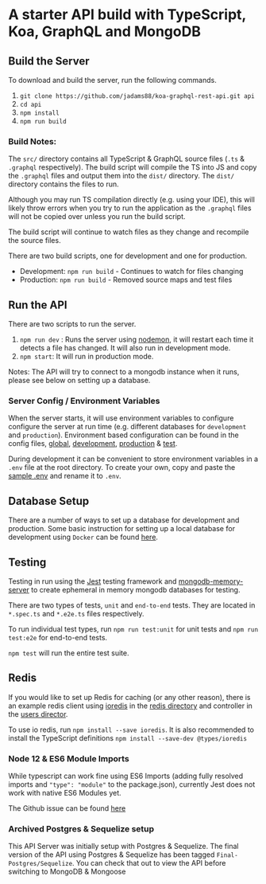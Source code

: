 # A starter API build with TypeScript, Koa, GraphQL and MongoDB

## Build the Server

To download and build the server, run the following commands.

1. `git clone https://github.com/jadams88/koa-graphql-rest-api.git api`
2. `cd api`
3. `npm install`
4. `npm run build`

### Build Notes:

The `src/` directory contains all TypeScript & GraphQL source files (`.ts` & `.graphql` respectively). The build script will compile the TS into JS and copy the `.graphql` files and output them into the `dist/` directory. The `dist/` directory contains the files to run.

Although you may run TS compilation directly (e.g. using your IDE), this will likely throw errors when you try to run the application as the `.graphql` files will not be copied over unless you run the build script.

The build script will continue to watch files as they change and recompile the source files.

There are two build scripts, one for development and one for production.

- Development: `npm run build` - Continues to watch for files changing
- Production: `npm run build` - Removed source maps and test files

## Run the API

There are two scripts to run the server.

1. `npm run dev` : Runs the server using [nodemon](https://www.npmjs.com/package/nodemon), it will restart each time it detects a file has changed. It will also run in development mode.
2. `npm start`: It will run in production mode.

Notes:
The API will try to connect to a mongodb instance when it runs, please see below on setting up a database.

### Server Config / Environment Variables

When the server starts, it will use environment variables to configure configure the server at run time (e.g. different databases for `development` and `production`). Environment based configuration can be found in the config files, [global](./src/server/config/index.ts), [development](./src/server/config/development.ts), [production](./src/server/config/production.ts) & [test](./src/server/config/test.ts).

During development it can be convenient to store environment variables in a `.env` file at the root directory. To create your own, copy and paste the [sample .env](./.sample.env) and rename it to `.env`.

## Database Setup

There are a number of ways to set up a database for development and production.
Some basic instruction for setting up a local database for development using `Docker` can be found [here](./docs/DOCKER_BASICS.md).

## Testing

Testing in run using the [Jest](https://www.npmjs.com/package/jest) testing framework and [mongodb-memory-server](https://github.com/nodkz/mongodb-memory-server) to create ephemeral in memory mongodb databases for testing.

There are two types of tests, `unit` and `end-to-end` tests. They are located in `*.spec.ts` and `*.e2e.ts` files respectively.

To run individual test types, run `npm run test:unit` for unit tests and `npm run test:e2e` for end-to-end tests.

`npm test` will run the entire test suite.

## Redis

If you would like to set up Redis for caching (or any other reason), there is an example redis client using [ioredis](https://github.com/luin/ioredis) in the [redis directory](./src/server/redis/redis.ts) and controller in the [users director](./src/server/api/users/user.controller.redis.ts).

To use io redis, run `npm install --save ioredis`. It is also recommended to install the TypeScript definitions `npm install --save-dev @types/ioredis`

### Node 12 & ES6 Module Imports

While typescript can work fine using ES6 Imports (adding fully resolved imports and `"type": "module"` to the package.json), currently Jest does not work with native ES6 Modules yet.

The Github issue can be found [here](https://github.com/facebook/jest/issues/4842)

### Archived Postgres & Sequelize setup

This API Server was initially setup with Postgres & Sequelize. The final version of the API using Postgres & Sequelize has been tagged `Final-Postgres/Sequelize`. You can check that out to view the API before switching to MongoDB & Mongoose
